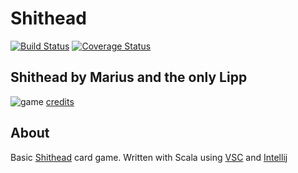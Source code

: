 # Shithead
[![Build Status](https://travis-ci.org/h3rzkasper/de.htwg.se.shithead.svg?branch=master)](https://travis-ci.org/h3rzkasper/de.htwg.se.shithead)
[![Coverage Status](https://coveralls.io/repos/github/h3rzkasper/de.htwg.se.shithead/badge.svg?branch=master)](https://coveralls.io/github/h3rzkasper/de.htwg.se.shithead?branch=master)

## Shithead by Marius and the only Lipp
![game](https://www.wikihow.com/Play-the-Palace-Card-Game#/Image:Play-the-Palace-Card-Game-Step-3-Version-2.jpg)
[credits](https://creativecommons.org/licenses/by-nc-sa/3.0/)

## About
Basic [Shithead](https://en.wikipedia.org/wiki/Shithead_(card_game)) card  game. Written with Scala using [VSC](https://code.visualstudio.com/) and [Intellij](https://www.jetbrains.com/idea/)
